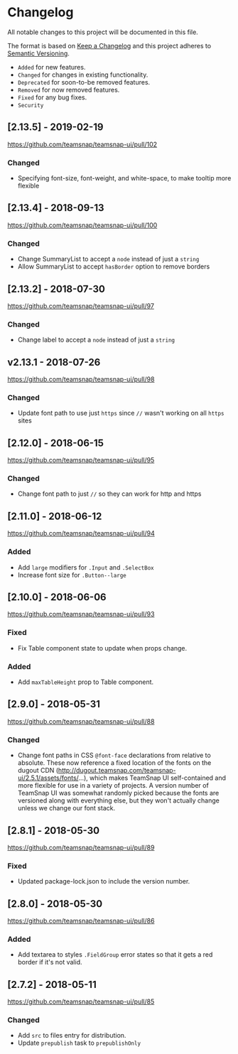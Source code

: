 # Changelog

All notable changes to this project will be documented in this file.

The format is based on [Keep a Changelog](http://keepachangelog.com/en/1.0.0/)
and this project adheres to [Semantic Versioning](http://semver.org/spec/v2.0.0.html).

- `Added` for new features.
- `Changed` for changes in existing functionality.
- `Deprecated` for soon-to-be removed features.
- `Removed` for now removed features.
- `Fixed` for any bug fixes.
- `Security`

## [2.13.5] - 2019-02-19

https://github.com/teamsnap/teamsnap-ui/pull/102

### Changed

- Specifying font-size, font-weight, and white-space, to make tooltip more flexible

## [2.13.4] - 2018-09-13

https://github.com/teamsnap/teamsnap-ui/pull/100

### Changed

- Change SummaryList to accept a `node` instead of just a `string`
- Allow SummaryList to accept `hasBorder` option to remove borders

## [2.13.2] - 2018-07-30

https://github.com/teamsnap/teamsnap-ui/pull/97

### Changed

- Change label to accept a `node` instead of just a `string`

## v2.13.1 - 2018-07-26

https://github.com/teamsnap/teamsnap-ui/pull/98

### Changed

- Update font path to use just `https` since `//` wasn't working on all `https` sites

## [2.12.0] - 2018-06-15

https://github.com/teamsnap/teamsnap-ui/pull/95

### Changed

- Change font path to just `//` so they can work for http and https

## [2.11.0] - 2018-06-12

https://github.com/teamsnap/teamsnap-ui/pull/94

### Added

- Add `large` modifiers for `.Input` and `.SelectBox`
- Increase font size for `.Button--large`

## [2.10.0] - 2018-06-06

https://github.com/teamsnap/teamsnap-ui/pull/93

### Fixed

- Fix Table component state to update when props change.

### Added

- Add `maxTableHeight` prop to Table component.

## [2.9.0] - 2018-05-31

https://github.com/teamsnap/teamsnap-ui/pull/88

### Changed

- Change font paths in CSS `@font-face` declarations from relative to absolute. These now reference a fixed location of the fonts on the dugout CDN (http://dugout.teamsnap.com/teamsnap-ui/2.5.1/assets/fonts/...), which makes TeamSnap UI self-contained and more flexible for use in a variety of projects. A version number of TeamSnap UI was somewhat randomly picked because the fonts are versioned along with everything else, but they won't actually change unless we change our font stack.

## [2.8.1] - 2018-05-30

https://github.com/teamsnap/teamsnap-ui/pull/89

### Fixed

- Updated package-lock.json to include the version number.

## [2.8.0] - 2018-05-30

https://github.com/teamsnap/teamsnap-ui/pull/86

### Added

- Add textarea to styles `.FieldGroup` error states so that it gets a red border if it's not valid.

## [2.7.2] - 2018-05-11

https://github.com/teamsnap/teamsnap-ui/pull/85

### Changed

- Add `src` to files entry for distribution.
- Update `prepublish` task to `prepublishOnly`
